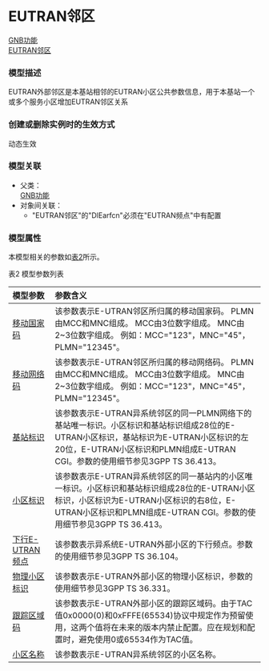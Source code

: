 # EUTRAN邻区[GNB功能](../GNB功能/README.md) <br>[EUTRAN邻区](#) <br>### 模型描述EUTRAN外部邻区是本基站相邻的EUTRAN小区公共参数信息，用于本基站一个或多个服务小区增加EUTRAN邻区关系### 创建或删除实例时的生效方式动态生效### 模型关联- 父类： <br>[GNB功能](../GNB功能/README.md) <br>- 对象间关联：    - "EUTRAN邻区"的"DlEarfcn"必须在"EUTRAN频点"中有配置### 模型属性本模型相关的参数如<a href="#t2">表2</a>所示。表2 模型参数列表<table id = "t2"><thread><tr><th align = "left">模型参数</th><th align = "left">参数含义</th></tr></thread><tbody><tr><td id = "移动国家码-1"><a href = "移动国家码-1.html">移动国家码</a></td><td>该参数表示E-UTRAN邻区所归属的移动国家码。
PLMN由MCC和MNC组成。
MCC由3位数字组成。
MNC由2~3位数字组成。
例如：MCC="123"，MNC="45"，PLMN="12345"。</td></tr><tr><td id = "移动网络码-2"><a href = "移动网络码-2.html">移动网络码</a></td><td>该参数表示E-UTRAN邻区所归属的移动网络码。
PLMN由MCC和MNC组成。
MCC由3位数字组成。
MNC由2~3位数字组成。
例如：MCC="123"，MNC="45"，PLMN="12345"。</td></tr><tr><td id = "基站标识-3"><a href = "基站标识-3.html">基站标识</a></td><td>该参数表示E-UTRAN异系统邻区的同一PLMN网络下的基站唯一标识。小区标识和基站标识组成28位的E-UTRAN小区标识，基站标识为E-UTRAN小区标识的左20位，E-UTRAN小区标识和PLMN组成E-UTRAN CGI。参数的使用细节参见3GPP TS 36.413。</td></tr><tr><td id = "小区标识-4"><a href = "小区标识-4.html">小区标识</a></td><td>该参数表示E-UTRAN异系统邻区的同一基站内的小区唯一标识。小区标识和基站标识组成28位的E-UTRAN小区标识，小区标识为E-UTRAN小区标识的右8位，E-UTRAN小区标识和PLMN组成E-UTRAN CGI。参数的使用细节参见3GPP TS 36.413。</td></tr><tr><td id = "下行E-UTRAN频点-5"><a href = "下行E-UTRAN频点-5.html">下行E-UTRAN频点</a></td><td>该参数表示异系统E-UTRAN外部小区的下行频点。参数的使用细节参见3GPP TS 36.104。</td></tr><tr><td id = "物理小区标识-6"><a href = "物理小区标识-6.html">物理小区标识</a></td><td>该参数表示E-UTRAN外部小区的物理小区标识，参数的使用细节参见3GPP TS 36.331。</td></tr><tr><td id = "跟踪区域码-7"><a href = "跟踪区域码-7.html">跟踪区域码</a></td><td>该参数表示E-UTRAN外部小区的跟踪区域码。由于TAC值0x0000(0)和0xFFFE(65534)协议中规定作为预留使用，这两个值将在未来的版本内禁止配置。应在规划和配置时，避免使用0或65534作为TAC值。</td></tr><tr><td id = "小区名称-8"><a href = "小区名称-8.html">小区名称</a></td><td>该参数表示E-UTRAN异系统邻区的小区名称。</td></tr></tbody></table>